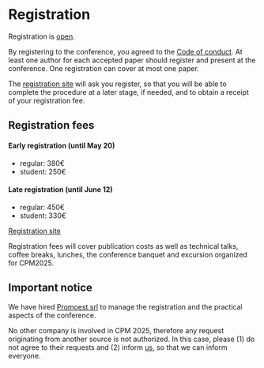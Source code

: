 # Registration

Registration is [open](https://www.cpm2025.promoest.com/hp.aspx).

By registering to the conference, you agreed to the [Code of conduct](https://cpm2025.pangenome.eu/CoC.pdf).
At least one author for each accepted paper should register and present at the conference.
One registration can cover at most one paper.

The [registration site](https://www.cpm2025.promoest.com/hp.aspx) will ask you register, so that you will be able to
complete the procedure at a later stage, if needed, and to obtain a receipt of your registration fee.

## Registration fees

#### Early registration (until May 20)

*  regular: 380€
*  student: 250€

#### Late registration (until June 12)

*  regular: 450€
*  student: 330€

[Registration site](https://www.cpm2025.promoest.com/hp.aspx)
    
Registration fees will cover publication costs as well as technical talks,
coffee breaks, lunches, the conference banquet and excursion
organized for CPM2025.

## Important notice

We have hired [Promoest srl](https://www.promoest.com/en/) to manage the registration and the practical aspects of the conference.

No other company is involved in CPM 2025, therefore any request originating from
another source is not authorized. In this case, please (1) do not agree to their 
requests and (2) inform [us](mailto:cpm2025@googlegroups.com), so that we can inform everyone.
